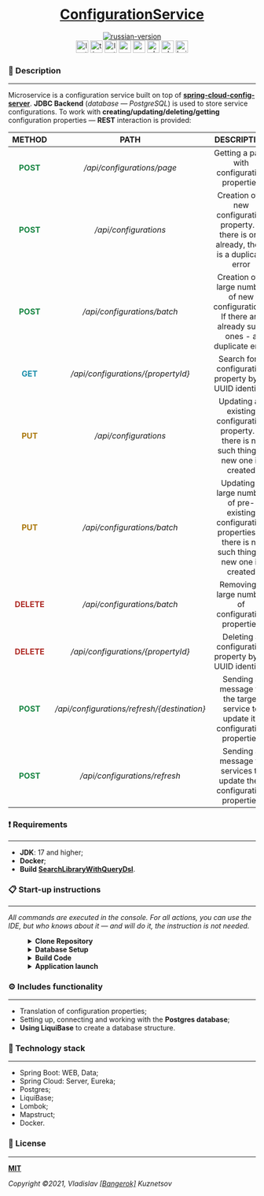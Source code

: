 <!--suppress HtmlDeprecatedAttribute -->
<div align="center">
    <h1>
        <a href="https://ninjaenterprise.github.io/ConfigurationService/">ConfigurationService</a>
    </h1>
</div>

<div align="center">
    <a href="https://github.com/NinjaEnterprise/ConfigurationService/blob/master/docs/translations/README_RU.md">
        <img alt="russian-version" src="https://raw.githubusercontent.com/NinjaEnterprise/ConfigurationService/master/assets/languages/russian.png"/>
    </a>
</div>

<div align="center">
    <img src="https://img.shields.io/github/last-commit/NinjaEnterprise/ConfigurationService" height="25" alt="last-commit" />
    <img src="https://wakatime.com/badge/github/NinjaEnterprise/ConfigurationService.svg" height="25" alt="time-with-code" />
    <img src="https://img.shields.io/github/v/release/NinjaEnterprise/ConfigurationService" height="25" alt="last-release" />
    <img src="https://tokei.rs/b1/github/NinjaEnterprise/ConfigurationService?category=code" height="25" alt="code-lines" />
    <img src="https://sonarcloud.io/api/project_badges/measure?project=NinjaEnterprise_ConfigurationService&metric=bugs" height="25" alt="sonar-cloud-bugs" />
    <img src="https://github.com/NinjaEnterprise/ConfigurationService/actions/workflows/check-style.yml/badge.svg" height="25" alt="checking-style" />
    <img src="https://github.com/NinjaEnterprise/ConfigurationService/actions/workflows/sonar.yml/badge.svg" height="25" alt="checking-sonar" />
    <img src="https://github.com/NinjaEnterprise/ConfigurationService/actions/workflows/build.yml/badge.svg" height="25" alt="build" />
</div>

### 📖 Description
___

Microservice is a configuration service built on top of
**[spring-cloud-config-server](https://cloud.spring.io/spring-cloud-config/reference/html/)**. **JDBC Backend**
(_database — PostgreSQL_) is used to store service configurations. To work with **creating/updating/deleting/getting**
configuration properties — **REST** interaction is provided:

<table>
    <thead>
      <tr>
        <th>METHOD</th>
        <th>PATH</th>
        <th>DESCRIPTION</th>
        <th>BODY</th>
        <th>PARAM</th>
        <th>RESPONSE</th>
      </tr>
    </thead>
    <tbody align="center">
      <tr>
        <td style="color: #168541"><b>POST</b></td>
        <td><i>/api/configurations/page</i></td>
        <td>Getting a page with configuration properties</td>
        <td><a href="https://github.com/NinjaEnterprise/SearchLibraryWithQueryDsl/blob/master/src/main/java/io/github/ninjaenterprise/search/model/SearchSettings.java"><b>SearchSettings</b></a></td>
        <td>-</td>
        <td><b><a href="https://github.com/NinjaEnterprise/SearchLibraryWithQueryDsl/blob/master/src/main/java/io/github/ninjaenterprise/search/model/TableResult.java">TableResult</a>&lt;PropertyReturnDto&gt;</b></td>
      </tr>
      <tr>
        <td style="color: #168541"><b>POST</b></td>
        <td><i>/api/configurations</i></td>
        <td>Creation of a new configuration property. If there is one already, there is a duplicate error</td>
        <td><b>PropertyDto</b></td>
        <td><b>refresh</b></td>
        <td><b>PropertyReturnDto</b></td>
      </tr>
      <tr>
        <td style="color: #168541"><b>POST</b></td>
        <td><i>/api/configurations/batch</i></td>
        <td>Creation of a large number of new configurations. If there are already such ones - a duplicate error</td>
        <td><b>List&lt;PropertyDto&gt;</b></td>
        <td><b>refresh</b></td>
        <td><b>List&lt;PropertyReturnDto&gt;</b></td>
      </tr>
      <tr>
        <td style="color: #198daa"><b>GET</b></td>
        <td><i>/api/configurations/{propertyId}</i></td>
        <td>Search for a configuration property by its UUID identifier</td>
        <td>-</td>
        <td>-</td>
        <td><b>PropertyReturnDto</b></td>
      </tr>
      <tr>
        <td style="color: #aa770a"><b>PUT</b></td>
        <td><i>/api/configurations</i></td>
        <td>Updating an existing configuration property. If there is no such thing, a new one is created</td>
        <td><b>PropertyDto</b></td>
        <td>refresh</td>
        <td><b>PropertyReturnDto</b></td>
      </tr>
      <tr>
        <td style="color: #aa770a"><b>PUT</b></td>
        <td><i>/api/configurations/batch</i></td>
        <td>Updating a large number of pre-existing configuration properties. If there is no such thing, a new one is created</td>
        <td><b>List&lt;PropertyDto&gt;</b></td>
        <td>refresh</td>
        <td><b>List&lt;PropertyReturnDto&gt;</b></td>
      </tr>
      <tr>
        <td style="color: #ae2a24"><b>DELETE</b></td>
        <td><i>/api/configurations/batch</i></td>
        <td>Removing a large number of configuration properties</td>
        <td><a href="https://github.com/NinjaEnterprise/SearchLibraryWithQueryDsl/blob/master/src/main/java/io/github/ninjaenterprise/search/model/SearchSettingsSimple.java"><b>SearchSettingsSimple</b></a></td>
        <td>refresh</td>
        <td><b>List&lt;PropertyReturnDto&gt;</b></td>
      </tr>
      <tr>
        <td style="color: #ae2a24"><b>DELETE</b></td>
        <td><i>/api/configurations/{propertyId}</i></td>
        <td>Deleting a configuration property by its UUID identifier</td>
        <td>-</td>
        <td>refresh</td>
        <td><b>PropertyReturnDto</b></td>
      </tr>
      <tr>
        <td style="color: #168541"><b>POST</b></td>
        <td><i>/api/configurations/refresh/{destination}</i></td>
        <td>Sending a message to the target service to update its configuration properties</td>
        <td>-</td>
        <td>-</td>
        <td>-</td>
      </tr>
      <tr>
        <td style="color: #168541"><b>POST</b></td>
        <td><i>/api/configurations/refresh</i></td>
        <td>Sending a message to services to update their configuration properties</td>
        <td><b>List&lt;String&gt;</b></td>
        <td>-</td>
        <td>-</td>
      </tr>
    </tbody>
</table>

### ❗ Requirements
___

* **JDK**: 17 and higher;
* **Docker**;
* **Build [SearchLibraryWithQueryDsl](https://github.com/NinjaEnterprise/SearchLibraryWithQueryDsl)**.

### 📋 Start-up instructions
___

*All commands are executed in the console. For all actions, you can use the IDE, but who knows about it — and
will do it, the instruction is not needed.*
<details style="margin-left: 40px">	
   <summary><b>Clone Repository</b></summary>

   <ol>
      <li>Create a folder: <code>mkdir GitProjects</code> (the folder name can be anything, but you will need to 
      continue to use only it);</li>
      <li>Go to the folder: <code>cd GitProjects</code>;</li>
      <li>Cloning a repository: <code>git clone https://github.com/NinjaEnterprise/ConfigurationService.git</code>;</li>
      <li>Go to the folder: <code>cd ConfigurationService</code>.</li>
      <li>Complete.</li>
   </ol>
</details>

<details style="margin-left: 40px">	
   <summary><b>Database Setup</b></summary>

   <i>After cloning the repository — we should already be in the project folder.</i>
   <ol>
      <li>For docker to work, you need to <b><a href="https://docs.docker.com/engine/install/">install</a></b> it first;</li>
      <li>To configure the database required for the application to work, go to the folder: <code>cd docker\postgresql</code>;</li>
      <li>Run the .bat file with the command: <code>postgres.bat</code>. <b>Default port: 5025</b></li>
   </ol>
</details>

<details style="margin-left: 40px">	
   <summary><b>Build Code</b></summary>

   <ol>
      <li>After starting docker and setting up the database, we go back to the root of the project: <code>cd ..\..</code>;</li>
      <li>We execute the command: <code>mvn clean install</code>.</li>
   </ol>
</details>

<details style="margin-left: 40px">	
   <summary><b>Application launch</b></summary>

After building the application, execute the command: <code>mvn spring-boot:run</code>. <b>Default port: 8888</b>.
</details>

### ⚙ Includes functionality
___

- Translation of configuration properties;
- Setting up, connecting and working with the **Postgres database**;
- **Using LiquiBase** to create a database structure.

### 🔨 Technology stack
___

- Spring Boot: WEB, Data;
- Spring Cloud: Server, Eureka;
- Postgres;
- LiquiBase;
- Lombok;
- Mapstruct;
- Docker.

### 🎫 License
___

**[MIT](https://github.com/NinjaEnterprise/ConfigurationService/blob/master/LICENSE)**

_Copyright ©2021, Vladislav [[Bangerok]](https://github.com/Bangerok) Kuznetsov_